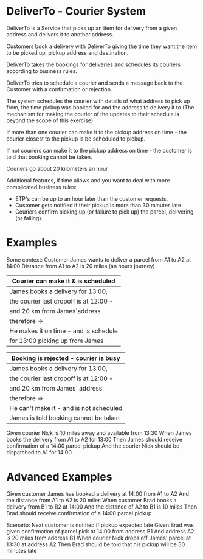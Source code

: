 DeliverTo - Courier System
====

DeliverTo is a Service that picks up an item for delivery from a given address and delivers it to another address.

Customers book a delivery with DeliverTo giving the time they want the item to be picked up, pickup address and destination.

DeliverTo takes the bookings for deliveries and schedules its couriers according to business rules.

DeliverTo tries to schedule a courier and sends a message back to the Customer with a confirmation or rejection.

The system schedules the courier with details of what address to pick up from, the time pickup was booked for and the address to delivery it to
(The mechanism for making the courier of the updates to their schedule is beyond the scope of this exercise)

If more than one courier can make it to the pickup address on time - the courier closest to the pickup is be scheduled to pickup.

If not couriers can make it to the pickup address on time - the customer is told that booking cannot be taken.

Couriers go about 20 kilometers an hour

Additional features, if time allows and you want to deal with more complicated business rules:

 - ETP's can be up to an hour later than the customer requests.
 - Customer gets notified if their pickup is more than 30 minutes late.
 - Couriers confirm picking up (or failure to pick up) the parcel, delivering (or failing).


Examples
===

Some context: 
Customer James wants to deliver a parcel from A1 to A2 at 14:00
Distance from A1 to A2 is 20 miles (an hours journey)


| Courier can make it  & is scheduled     | 
|-----------------------------------------| 
| James books a delivery for 13:00,       |  
| the courier last dropoff is at 12:00 -  |
| and 20 km from James`address            |
| therefore =>                            |
| He makes it on time - and is schedule   |
| for 13:00 picking up from James         |


| Booking is rejected - courier is busy   | 
|-----------------------------------------|
| James books a delivery for 13:00,       |  
| the courier last dropoff is at 12:00 -  |
| and 20 km from James` address           |
| therefore =>                            |
| He can't make it - and is not scheduled |
| James is told booking cannot be taken   |

Given courier Nick is 10 miles away and available from 13:30
When James books the delivery from A1 to A2 for 13:00
Then James should receive confirmation of a 14:00 parcel pickup 
And the courier Nick should be dispatched to A1 for 14:00

Advanced Examples
=================
Given customer James has booked a delivery at 14:00 from A1 to A2
And the distance from A1 to A2 is 20 miles
When customer Brad books a delivery from B1 to B2 at 14:00
And the distance of A2 to B1 is 10 miles
Then Brad should receive confirmation of a 14:00 parcel pickup

Scenario: Next customer is notified if pickup expected late
Given Brad was given confirmation of parcel pick at 14:00 from address B1
And address A2 is 20 miles from address B1
When courier Nick drops off James' parcel at 13:30 at address A2
Then Brad should be told that his pickup will be 30 minutes late

